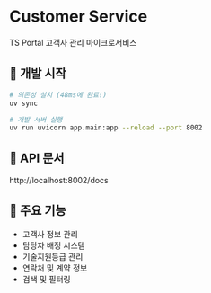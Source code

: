 # Customer Service

TS Portal 고객사 관리 마이크로서비스

## 🚀 개발 시작

```bash
# 의존성 설치 (48ms에 완료!)
uv sync

# 개발 서버 실행
uv run uvicorn app.main:app --reload --port 8002
```

## 📡 API 문서
http://localhost:8002/docs

## 🎯 주요 기능
- 고객사 정보 관리
- 담당자 배정 시스템
- 기술지원등급 관리
- 연락처 및 계약 정보
- 검색 및 필터링
